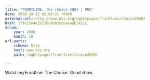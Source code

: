 ```yaml
---
title: "FRONTLINE: the choice 2008 | PBS"
date: 2008-10-15 02:00:21 +0000
external-url: http://www.pbs.org/wgbh/pages/frontline/choice2008/
hash: 17f625e4e22726e96b3cd6aea8b3e11c
annum:
    year: 2008
    month: 10
url-parts:
    scheme: http
    host: www.pbs.org
    path: /wgbh/pages/frontline/choice2008/

---
```


Watching Frontline: The Choice. Good show. 
